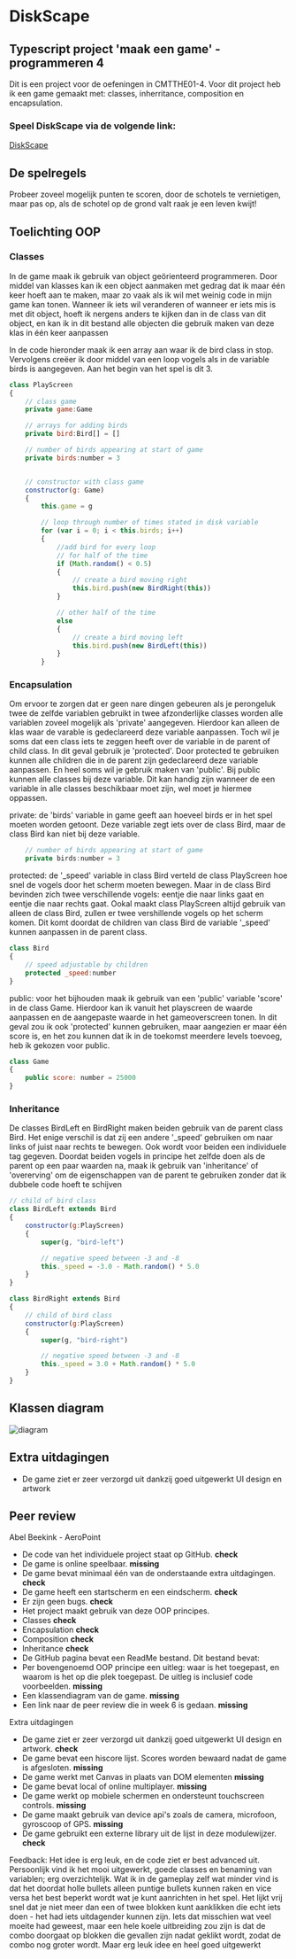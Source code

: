 # DiskScape

## Typescript project 'maak een game' - programmeren 4
Dit is een project voor de oefeningen in CMTTHE01-4. Voor dit project heb ik een game gemaakt met: classes, inherritance, composition en encapsulation.

### Speel DiskScape via de volgende link:
[DiskScape](https://0882916.github.io/DiskScape/)

## De spelregels
Probeer zoveel mogelijk punten te scoren, door de schotels te vernietigen, maar pas op, als de schotel op de grond valt raak je een leven kwijt! 


## Toelichting OOP

### Classes
In de game maak ik gebruik van object geörienteerd programmeren. Door middel van klasses kan ik een object aanmaken met gedrag dat ik maar één keer hoeft aan te maken, maar zo vaak als ik wil met weinig code in mijn game kan tonen. Wanneer ik iets wil veranderen of wanneer er iets mis is met dit object, hoeft ik nergens anders te kijken dan in de class van dit object, en kan ik in dit bestand alle objecten die gebruik maken van deze klas in één keer aanpassen

In de code hieronder maak ik een array aan waar ik de bird class in stop. Vervolgens creëer ik door middel van een loop vogels als in de variable birds is aangegeven. Aan het begin van het spel is dit 3.

```javascript
class PlayScreen 
{
    // class game
    private game:Game

    // arrays for adding birds
    private bird:Bird[] = []

    // number of birds appearing at start of game
    private birds:number = 3


    // constructor with class game
    constructor(g: Game)
    {
        this.game = g

        // loop through number of times stated in disk variable
        for (var i = 0; i < this.birds; i++) 
        {
            //add bird for every loop
            // for half of the time
            if (Math.random() < 0.5)
            {
                // create a bird moving right
                this.bird.push(new BirdRight(this))
            }         

            // other half of the time  
            else
            {
                // create a bird moving left
                this.bird.push(new BirdLeft(this))
            }
        }
```


### Encapsulation
Om ervoor te zorgen dat er geen nare dingen gebeuren als je perongeluk twee de zelfde variablen gebruikt in twee afzonderlijke classes worden alle variablen zoveel mogelijk als 'private' aangegeven. Hierdoor kan alleen de klas waar de varable is gedeclareerd deze variable aanpassen. 
Toch wil je soms dat een class iets te zeggen heeft over de variable in de parent of child class. In dit geval gebruik je 'protected'. Door protected te gebruiken kunnen alle children die in de parent zijn gedeclareerd deze variable aanpassen.
En heel soms wil je gebruik maken van 'public'. Bij public kunnen alle classes bij deze variable. Dit kan handig zijn wanneer de een variable in alle classes beschikbaar moet zijn, wel moet je hiermee oppassen.

private: de 'birds' variable in game geeft aan hoeveel birds er in het spel moeten worden getoont. Deze variable zegt iets over de class Bird, maar de class Bird kan niet bij deze variable.

```javascript
    // number of birds appearing at start of game
    private birds:number = 3
```

protected: de '_speed' variable in class Bird verteld de class PlayScreen hoe snel de vogels door het scherm moeten bewegen. Maar in de class Bird bevinden zich twee verschillende vogels: eentje die naar links gaat en eentje die naar rechts gaat. Ookal maakt class PlayScreen altijd gebruik van alleen de class Bird, zullen er twee vershillende vogels op het scherm komen. Dit komt doordat de children van class Bird de variable '_speed' kunnen aanpassen in de parent class.

```javascript
class Bird 
{
    // speed adjustable by children
    protected _speed:number
}
```

public: voor het bijhouden maak ik gebruik van een 'public' variable 'score' in de class Game. Hierdoor kan ik vanuit het playscreen de waarde aanpassen en de aangepaste waarde in het gameoverscreen tonen. In dit geval zou ik ook 'protected' kunnen gebruiken, maar aangezien er maar één score is, en het zou kunnen dat ik in de toekomst meerdere levels toevoeg, heb ik gekozen voor public.

```javascript
class Game 
{
    public score: number = 25000
}
```


### Inheritance
De classes BirdLeft en BirdRight maken beiden gebruik van de parent class Bird. Het enige verschil is dat zij een andere '_speed' gebruiken om naar links of juist naar rechts te bewegen. Ook wordt voor beiden een individuele tag gegeven. Doordat beiden vogels in principe het zelfde doen als de parent op een paar waarden na, maak ik gebruik van 'inheritance' of 'overerving' om de eigenschappen van de parent te gebruiken zonder dat ik dubbele code hoeft te schijven

```javascript
// child of bird class
class BirdLeft extends Bird 
{
    constructor(g:PlayScreen) 
    {
        super(g, "bird-left")

        // negative speed between -3 and -8
        this._speed = -3.0 - Math.random() * 5.0
    }
}
```

```javascript
class BirdRight extends Bird 
{
    // child of bird class
    constructor(g:PlayScreen) 
    {
        super(g, "bird-right")

        // negative speed between -3 and -8
        this._speed = 3.0 + Math.random() * 5.0
    }
}
```


## Klassen diagram
![diagram](https://preview.ibb.co/jphpFJ/klassendiagram_final.png)

## Extra uitdagingen
- De game ziet er zeer verzorgd uit dankzij goed uitgewerkt UI design en artwork


## Peer review
Abel Beekink - AeroPoint

- De code van het individuele project staat op GitHub. **check**
- De game is online speelbaar. **missing**
- De game bevat minimaal één van de onderstaande extra uitdagingen. **check**
- De game heeft een startscherm en een eindscherm. **check**
- Er zijn geen bugs. **check**
- Het project maakt gebruik van deze OOP principes.
- Classes **check**
- Encapsulation **check**
- Composition **check**
- Inheritance **check**
- De GitHub pagina bevat een ReadMe bestand. Dit bestand bevat:
- Per bovengenoemd OOP principe een uitleg: waar is het toegepast, en waarom is het
op die plek toegepast. De uitleg is inclusief code voorbeelden. **missing**
- Een klassendiagram van de game. **missing**
- Een link naar de peer review die in week 6 is gedaan. **missing**

Extra uitdagingen
- De game ziet er zeer verzorgd uit dankzij goed uitgewerkt UI design en artwork. **check**
- De game bevat een hiscore lijst. Scores worden bewaard nadat de game is afgesloten. **missing**
- De game werkt met Canvas in plaats van DOM elementen **missing**
- De game bevat local of online multiplayer. **missing**
- De game werkt op mobiele schermen en ondersteunt touchscreen controls. **missing**
- De game maakt gebruik van device api's zoals de camera, microfoon, gyroscoop of GPS. **missing**
- De game gebruikt een externe library uit de lijst in deze modulewijzer. **check**

Feedback:
Het idee is erg leuk, en de code ziet er best advanced uit. Persoonlijk vind ik het mooi uitgewerkt, goede classes en benaming van variablen; erg overzichtelijk. Wat ik in de gameplay zelf wat minder vind is dat het doordat holle bullets alleen puntige bullets kunnen raken en vice versa het best beperkt wordt wat je kunt aanrichten in het spel. Het lijkt vrij snel dat je niet meer dan een of twee blokken kunt aanklikken die echt iets doen - het had iets uitdagender kunnen zijn. Iets dat misschien wat veel moeite had geweest, maar een hele koele uitbreiding zou zijn is dat de combo doorgaat op blokken die gevallen zijn nadat geklikt wordt, zodat de combo nog groter wordt. Maar erg leuk idee en heel goed uitgewerkt